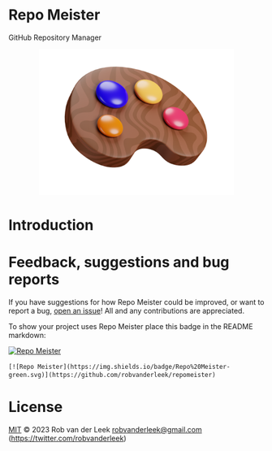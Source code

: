 # Repo Meister

GitHub Repository Manager

<div align="center">
  <img src="docs/repo-meister-logo.png" width="384"/>
</div>

# Introduction

# Feedback, suggestions and bug reports

If you have suggestions for how Repo Meister could be improved, or want to
report a bug, [open an
issue](https://github.com/robvanderleek/repomeister/issues)! All and any
contributions are appreciated.

To show your project uses Repo Meister place this badge in the README markdown:

[![Repo Meister](https://img.shields.io/badge/Repo%20Meister-green.svg)](https://github.com/robvanderleek/repomeister)

```
[![Repo Meister](https://img.shields.io/badge/Repo%20Meister-green.svg)](https://github.com/robvanderleek/repomeister)
```

# License

[MIT](LICENSE) © 2023 Rob van der Leek <robvanderleek@gmail.com>
(https://twitter.com/robvanderleek)
